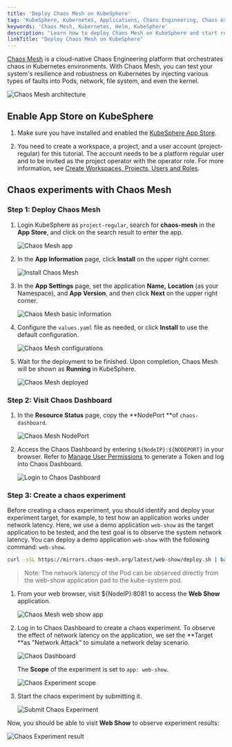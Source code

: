 ```yaml
---
title: 'Deploy Chaos Mesh on KubeSphere'
tag: 'KubeSphere, Kubernetes, Applications, Chaos Engineering, Chaos experiments, Chaos Mesh'
keywords: 'Chaos Mesh, Kubernetes, Helm, KubeSphere'
description: 'Learn how to deploy Chaos Mesh on KubeSphere and start running chaos experiments.'
linkTitle: "Deploy Chaos Mesh on KubeSphere"
---
```


[Chaos Mesh](https://github.com/chaos-mesh/chaos-mesh) is a cloud-native Chaos Engineering platform that orchestrates chaos in Kubernetes environments. With Chaos Mesh, you can test your system's resilience and robustness on Kubernetes by injecting various types of faults into Pods, network, file system, and even the kernel.

![Chaos Mesh architecture](/images/docs/v3.x/appstore/built-in-apps/deploy-chaos-mesh/chaos-mesh-architecture-v2.png)

## Enable App Store on KubeSphere 

1. Make sure you have installed and enabled the [KubeSphere App Store](../../../pluggable-components/app-store/).

2. You need to create a workspace, a project, and a user account (project-regular) for this tutorial. The account needs to be a platform regular user and to be invited as the project operator with the operator role. For more information, see [Create Workspaces, Projects, Users and Roles](../../../quick-start/create-workspace-and-project/).

## Chaos experiments with Chaos Mesh

### Step 1: Deploy Chaos Mesh 
  
1. Login KubeSphere as `project-regular`, search for **chaos-mesh** in the **App Store**, and click on the search result to enter the app. 
      
    ![Chaos Mesh app](/images/docs/v3.x/appstore/built-in-apps/deploy-chaos-mesh/chaos-mesh-app.png)
        
2.  In the **App Information** page, click **Install** on the upper right corner.

    ![Install Chaos Mesh](/images/docs/v3.x/appstore/built-in-apps/deploy-chaos-mesh/install-chaos-mesh.png)
        
3. In the **App Settings** page, set the application **Name,** **Location** (as your Namespace), and **App Version**, and then click **Next** on the upper right corner.

    ![Chaos Mesh basic information](/images/docs/v3.x/appstore/built-in-apps/deploy-chaos-mesh/chaos-mesh-basic-info.png)

4. Configure the `values.yaml` file as needed, or click **Install** to use the default configuration.

    ![Chaos Mesh configurations](/images/docs/v3.x/appstore/built-in-apps/deploy-chaos-mesh/chaos-mesh-config.png)

5. Wait for the deployment to be finished. Upon completion, Chaos Mesh will be shown as **Running** in KubeSphere. 

    ![Chaos Mesh deployed](/images/docs/v3.x/appstore/built-in-apps/deploy-chaos-mesh/chaos-mesh-deployed.png)


### Step 2: Visit Chaos Dashboard

1. In the **Resource Status** page, copy the **NodePort **of `chaos-dashboard`.
       
    ![Chaos Mesh NodePort](/images/docs/v3.x/appstore/built-in-apps/deploy-chaos-mesh/chaos-mesh-nodeport.png)

2. Access the Chaos Dashboard by entering `${NodeIP}:${NODEPORT}` in your browser. Refer to [Manage User Permissions](https://chaos-mesh.org/docs/manage-user-permissions/) to generate a Token and log into Chaos Dashboard. 

    ![Login to Chaos Dashboard](/images/docs/v3.x/appstore/built-in-apps/deploy-chaos-mesh/login-to-dashboard.png)

### Step 3: Create a chaos experiment

Before creating a chaos experiment, you should identify and deploy your experiment target, for example, to test how an application works under network latency. Here, we use a demo application `web-show` as the target application to be tested, and the test goal is to observe the system network latency. You can deploy a demo application `web-show` with the following command: `web-show`.   

```bash
curl -sSL https://mirrors.chaos-mesh.org/latest/web-show/deploy.sh | bash
```  
    
> Note: The network latency of the Pod can be observed directly from the web-show application pad to the kube-system pod.
    
1. From your web browser, visit ${NodeIP}:8081 to access the **Web Show** application.

    ![Chaos Mesh web show app](/images/docs/v3.x/appstore/built-in-apps/deploy-chaos-mesh/web-show-app.png)

2. Log in to Chaos Dashboard to create a chaos experiment. To observe the effect of network latency on the application, we set the **Target **as "Network Attack" to simulate a network delay scenario. 

    ![Chaos Dashboard](/images/docs/v3.x/appstore/built-in-apps/deploy-chaos-mesh/chaos-dashboard-networkchaos.png)
        
    The **Scope** of the experiment is set to `app: web-show`.

    ![Chaos Experiment scope](/images/docs/v3.x/appstore/built-in-apps/deploy-chaos-mesh/chaos-experiment-scope.png)
        
3. Start the chaos experiment by submitting it. 

    ![Submit Chaos Experiment](/images/docs/v3.x/appstore/built-in-apps/deploy-chaos-mesh/start-chaos-experiment.png)

Now, you should be able to visit **Web Show** to observe experiment results:    

![Chaos Experiment result](/images/docs/v3.x/appstore/built-in-apps/deploy-chaos-mesh/experiment-result.png)